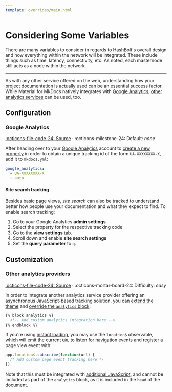 ```yaml
---
template: overrides/main.html
---
```


# Considering Some Variables

There are many variables to consider in regards to HashBolt's overall design and how everything within the network will be integrated. These include things such as time, latency, connectivity, etc. As noted, each masternode still acts as a node within the network

---

As with any other service offered on the web, understanding how your project
documentation is actually used can be an essential success factor. While
Material for MkDocs natively integrates with [Google Analytics][1], [other
analytics services][2] can be used, too.

  [1]: https://developers.google.com/analytics
  [2]: #other-analytics-providers

## Configuration

### Google Analytics

[:octicons-file-code-24: Source][3] · :octicons-milestone-24: Default: _none_

After heading over to your [Google Analytics][1] account to [create a new
property][4] in order to obtain a unique tracking id of the form
`UA-XXXXXXXX-X`, add it to `mkdocs.yml`:

``` yaml
google_analytics:
  - UA-XXXXXXXX-X
  - auto
```

  [3]: https://github.com/squidfunk/mkdocs-material/blob/master/src/partials/integrations/analytics.html
  [4]: https://support.google.com/analytics/answer/1042508

#### Site search tracking

Besides basic page views, _site search_ can also be tracked to understand better
how people use your documentation and what they expect to find. To enable
search tracking:

1. Go to your Google Analytics __admin settings__
2. Select the property for the respective tracking code
3. Go to the __view settings__ tab.
4. Scroll down and enable __site search settings__
5. Set the __query parameter__ to `q`.

## Customization

### Other analytics providers

[:octicons-file-code-24: Source][3] ·
:octicons-mortar-board-24: Difficulty: _easy_

In order to integrate another analytics service provider offering an
asynchronous JavaScript-based tracking solution, you can [extend the theme][5]
and [override the `analytics` block][6]:

``` html
{% block analytics %}
  <!-- Add custom analytics integration here -->
{% endblock %}
```

  [5]: ../customization.md#extending-the-theme
  [6]: ../customization.md#overriding-blocks

If you're using [instant loading][7], you may use the `location$` observable,
which will emit the current `URL` to listen for navigation events and register
a page view event with:

``` js
app.location$.subscribe(function(url) {
  /* Add custom page event tracking here */
})
```

Note that this must be integrated with [additional JavaScript][8], and cannot be
included as part of the `analytics` block, as it is included in the `head` of
the document.

  [7]: setting-up-navigation.md#instant-loading
  [8]: ../customization.md#additional-javascript
